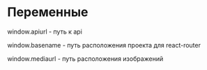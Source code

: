 # Переменные

window.apiurl - путь к api

window.basename - путь расположения проекта для react-router

window.mediaurl - путь расположения изображений
